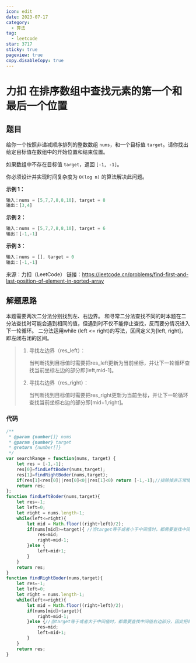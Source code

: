 ```yaml
---
icon: edit
date: 2023-07-17
category:
  - 算法
tag:
  - leetcode
star: 3717
sticky: true
pageview: true
copy.disableCopy: true
---
```


# 力扣 在排序数组中查找元素的第一个和最后一个位置

## 题目

给你一个按照非递减顺序排列的整数数组 `nums`，和一个目标值 `target`。请你找出给定目标值在数组中的开始位置和结束位置。

如果数组中不存在目标值 `target`，返回 `[-1, -1]`。

你必须设计并实现时间复杂度为 `O(log n)` 的算法解决此问题。
<!-- more -->
**示例 1：**

```js
输入：nums = [5,7,7,8,8,10], target = 8
输出：[3,4]
```

**示例 2：**

```js
输入：nums = [5,7,7,8,8,10], target = 6
输出：[-1,-1]
```

**示例 3：**

```js
输入：nums = [], target = 0
输出：[-1,-1]
```

来源：力扣（LeetCode）
链接：https://leetcode.cn/problems/find-first-and-last-position-of-element-in-sorted-array

## 解题思路

本题需要两次二分法分别找到左、右边界。
和寻常二分法查找不同的时本题在二分法查找时可能会遇到相同的值，但遇到时不仅不能停止查找，反而要分情况进入下一轮循环。
二分法运用while (left <= right)的写法，区间定义为[left, right]，即左闭右闭的区间。

> 1. 寻找左边界（res_left）：
>
>    当判断找到目标值时需要把res_left更新为当前坐标，并让下一轮循环查找当前坐标左边的部分即[left,mid-1]。
>
> 2. 寻找右边界（res_right）：
>
>    当判断找到目标值时需要把res_right更新为当前坐标，并让下一轮循环查找当前坐标右边的部分即[mid+1,right]。

### 代码

```javascript
/**
 * @param {number[]} nums
 * @param {number} target
 * @return {number[]}
 */
var searchRange = function(nums, target) {
    let res = [-1,-1];
    res[0]=findLeftBoder(nums,target);
    res[1]=findRightBoder(nums,target);
    if(res[1]<res[0]||res[0]<0||res[1]<0) return [-1,-1];//排除掉非正常情况。
    return res;
};
function findLeftBoder(nums,target){
    let res=-1;
    let left=0;
    let right = nums.length-1;
    while(left<=right){
        let mid = Math.floor((right+left)/2);
        if(nums[mid]>=target){ //当target等于或者小于中间值时，都需要查找中间值左边部分，因此把目标值等于和小于这两种情况放在一起。
            res=mid;
            right=mid-1;
        }else {
            left=mid+1;
        }
    }
    return res;
}
function findRightBoder(nums,target){
    let res=-1;
    let left=0;
    let right = nums.length-1;
    while(left<=right){
        let mid = Math.floor((right+left)/2);
        if(nums[mid]>target){
            right=mid-1;
        }else {//当target等于或者大于中间值时，都需要查找中间值右边部分，因此把目标值等于和大于这两种情况放在一起。
            res=mid;
            left=mid+1;
        }
    }
    return res;
}
```



